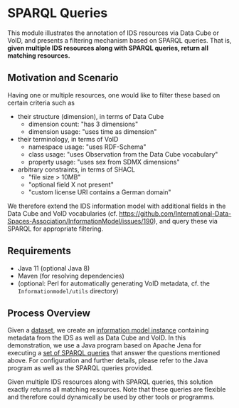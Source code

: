 # SPARQL Queries
This module illustrates the annotation of IDS resources via Data Cube or VoID, and presents a filtering mechanism based on SPARQL queries.
That is, __given multiple IDS resources along with SPARQL queries, return all matching resources.__ 

## Motivation and Scenario
Having one or multiple resources, one would like to filter these based on certain criteria such as
- their structure (dimension), in terms of Data Cube
  - dimension count: "has 3 dimensions"
  - dimension usage: "uses time as dimension"
- their terminology, in terms of VoID
  - namespace usage: "uses RDF-Schema"
  - class usage: "uses Observation from the Data Cube vocabulary"
  - property usage: "uses sex from SDMX dimensions"
- arbitrary constraints, in terms of SHACL
  - "file size > 10MB"
  - "optional field X not present"
  - "custom license URI contains a German domain"

We therefore extend the IDS information model with additional fields in the Data Cube and VoID vocabularies (cf. https://github.com/International-Data-Spaces-Association/InformationModel/issues/190), and query these via SPARQL for appropriate filtering.

## Requirements
- Java 11 (optional Java 8)
- Maven (for resolving dependencies)
- (optional: Perl for automatically generating VoID metadata, cf. the `Informationmodel/utils` directory)

## Process Overview
Given a [dataset](/SparqlQueries/src/main/resources/0a_LIFE_EXPECTANCY_DATA.xlsx), we create an [information model instance](/SparqlQueries/src/main/resources/1_LIFE_EXPECTANCY_RESOURCE.ttl) containing metadata from the IDS as well as Data Cube and VoID.
In this demonstration, we use a Java program based on Apache Jena for executing a [set of SPARQL queries](SparqlQueries\src\main\resources) that answer the questions mentioned above.
For configuration and further details, please refer to the Java program as well as the SPARQL queries provided.

Given multiple IDS resources along with SPARQL queries, this solution exactly returns all matching resources.
Note that these queries are flexible and therefore could dynamically be used by other tools or programms. 
